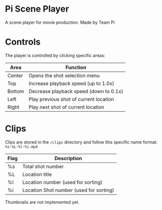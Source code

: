 # Pi Scene Player
 A scene player for movie production. Made by Team Pi

# Controls
 The player is controlled by clicking specific areas:

 | Area | Function |
 | --- | --- |
 | Center | Opens the shot selection menu |
 | Top | Increase playback speed (up to 1.0x) |
 | Bottom | Decrease playback speed (down to 0.1x) |
 | Left | Play previous shot of current location |
 | Right | Play next shot of current location |

# Clips
 Clips are stored in the `/clips` directory and follow this specific name format: `%s-%L-%l-%i.mp4`

 | Flag | Description |
 | --- | --- |
 | %s | Total shot number |
 | %L | Location title |
 | %l | Location number (used for sorting) |
 | %i | Location Shot number (used for sorting) |

 Thumbnails are not implemented yet.
